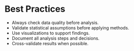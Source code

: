 # Best Practices

- Always check data quality before analysis.
- Validate statistical assumptions before applying methods.
- Use visualizations to support findings.
- Document all analysis steps and decisions.
- Cross-validate results when possible. 